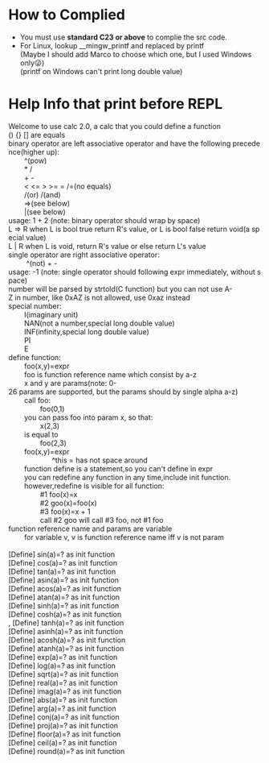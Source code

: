 # How to Complied
- You must use **standard C23 or above** to complie the src code.
- For Linux, lookup __mingw_printf and replaced by printf<br>
(Maybe I should add Marco to choose which one, but I used Windows only😜)<br>
(printf on Windows can't print long double value)
# Help Info that print before REPL
Welcome&nbsp;to&nbsp;use&nbsp;calc&nbsp;2.0,&nbsp;a&nbsp;calc&nbsp;that&nbsp;you&nbsp;could&nbsp;define&nbsp;a&nbsp;function<br>
()&nbsp;{}&nbsp;[]&nbsp;are&nbsp;equals<br>
binary&nbsp;operator&nbsp;are&nbsp;left&nbsp;associative&nbsp;operator&nbsp;and&nbsp;have&nbsp;the&nbsp;following&nbsp;precedence(higher&nbsp;up):<br>
&nbsp;&nbsp;&nbsp;&nbsp;&nbsp;&nbsp;&nbsp;&nbsp;^(pow)<br>
&nbsp;&nbsp;&nbsp;&nbsp;&nbsp;&nbsp;&nbsp;&nbsp;*&nbsp;/<br>
&nbsp;&nbsp;&nbsp;&nbsp;&nbsp;&nbsp;&nbsp;&nbsp;+&nbsp;-<br>
&nbsp;&nbsp;&nbsp;&nbsp;&nbsp;&nbsp;&nbsp;&nbsp;<&nbsp;<=&nbsp;>&nbsp;>=&nbsp;=&nbsp;/=(no&nbsp;equals)<br>
&nbsp;&nbsp;&nbsp;&nbsp;&nbsp;&nbsp;&nbsp;&nbsp;/(or)&nbsp;/(and)<br>
&nbsp;&nbsp;&nbsp;&nbsp;&nbsp;&nbsp;&nbsp;&nbsp;=>(see&nbsp;below)<br>
&nbsp;&nbsp;&nbsp;&nbsp;&nbsp;&nbsp;&nbsp;&nbsp;|(see&nbsp;below)<br>
usage:&nbsp;1&nbsp;+&nbsp;2&nbsp;(note:&nbsp;binary&nbsp;operator&nbsp;should&nbsp;wrap&nbsp;by&nbsp;space)<br>
L&nbsp;=>&nbsp;R&nbsp;when&nbsp;L&nbsp;is&nbsp;bool&nbsp;true&nbsp;return&nbsp;R's&nbsp;value,&nbsp;or&nbsp;L&nbsp;is&nbsp;bool&nbsp;false&nbsp;return&nbsp;void(a&nbsp;special&nbsp;value)<br>
L&nbsp;|&nbsp;R&nbsp;when&nbsp;L&nbsp;is&nbsp;void,&nbsp;return&nbsp;R's&nbsp;value&nbsp;or&nbsp;else&nbsp;return&nbsp;L's&nbsp;value<br>
single&nbsp;operator&nbsp;are&nbsp;right&nbsp;associative&nbsp;operator:<br>
&nbsp;&nbsp;&nbsp;&nbsp;&nbsp;&nbsp;&nbsp;&nbsp;&nbsp;^(not)&nbsp;+&nbsp;-<br>
usage:&nbsp;-1&nbsp;(note:&nbsp;single&nbsp;operator&nbsp;should&nbsp;following&nbsp;expr&nbsp;immediately,&nbsp;without&nbsp;space)<br>
number&nbsp;will&nbsp;be&nbsp;parsed&nbsp;by&nbsp;strtold(C&nbsp;function)&nbsp;but&nbsp;you&nbsp;can&nbsp;not&nbsp;use&nbsp;A-Z&nbsp;in&nbsp;number,&nbsp;like&nbsp;0xAZ&nbsp;is&nbsp;not&nbsp;allowed,&nbsp;use&nbsp;0xaz&nbsp;instead<br>
special&nbsp;number:<br>
&nbsp;&nbsp;&nbsp;&nbsp;&nbsp;&nbsp;&nbsp;&nbsp;I(imaginary&nbsp;unit)<br>
&nbsp;&nbsp;&nbsp;&nbsp;&nbsp;&nbsp;&nbsp;&nbsp;NAN(not&nbsp;a&nbsp;number,special&nbsp;long&nbsp;double&nbsp;value)<br>
&nbsp;&nbsp;&nbsp;&nbsp;&nbsp;&nbsp;&nbsp;&nbsp;INF(infinity,special&nbsp;long&nbsp;double&nbsp;value)<br>
&nbsp;&nbsp;&nbsp;&nbsp;&nbsp;&nbsp;&nbsp;&nbsp;PI<br>
&nbsp;&nbsp;&nbsp;&nbsp;&nbsp;&nbsp;&nbsp;&nbsp;E<br>
define&nbsp;function:<br>
&nbsp;&nbsp;&nbsp;&nbsp;&nbsp;&nbsp;&nbsp;&nbsp;foo(x,y)=expr<br>
&nbsp;&nbsp;&nbsp;&nbsp;&nbsp;&nbsp;&nbsp;&nbsp;foo&nbsp;is&nbsp;function&nbsp;reference&nbsp;name&nbsp;which&nbsp;consist&nbsp;by&nbsp;a-z<br>
&nbsp;&nbsp;&nbsp;&nbsp;&nbsp;&nbsp;&nbsp;&nbsp;x&nbsp;and&nbsp;y&nbsp;are&nbsp;params(note:&nbsp;0-26&nbsp;params&nbsp;are&nbsp;supported,&nbsp;but&nbsp;the&nbsp;params&nbsp;should&nbsp;by&nbsp;single&nbsp;alpha&nbsp;a-z)<br>
&nbsp;&nbsp;&nbsp;&nbsp;&nbsp;&nbsp;&nbsp;&nbsp;call&nbsp;foo:<br>
&nbsp;&nbsp;&nbsp;&nbsp;&nbsp;&nbsp;&nbsp;&nbsp;&nbsp;&nbsp;&nbsp;&nbsp;&nbsp;&nbsp;&nbsp;&nbsp;foo(0,1)<br>
&nbsp;&nbsp;&nbsp;&nbsp;&nbsp;&nbsp;&nbsp;&nbsp;you&nbsp;can&nbsp;pass&nbsp;foo&nbsp;into&nbsp;param&nbsp;x,&nbsp;so&nbsp;that:<br>
&nbsp;&nbsp;&nbsp;&nbsp;&nbsp;&nbsp;&nbsp;&nbsp;&nbsp;&nbsp;&nbsp;&nbsp;&nbsp;&nbsp;&nbsp;&nbsp;x(2,3)<br>
&nbsp;&nbsp;&nbsp;&nbsp;&nbsp;&nbsp;&nbsp;&nbsp;is&nbsp;equal&nbsp;to<br>
&nbsp;&nbsp;&nbsp;&nbsp;&nbsp;&nbsp;&nbsp;&nbsp;&nbsp;&nbsp;&nbsp;&nbsp;&nbsp;&nbsp;&nbsp;&nbsp;foo(2,3)<br>
&nbsp;&nbsp;&nbsp;&nbsp;&nbsp;&nbsp;&nbsp;&nbsp;foo(x,y)=expr<br>
&nbsp;&nbsp;&nbsp;&nbsp;&nbsp;&nbsp;&nbsp;&nbsp;&nbsp;&nbsp;&nbsp;&nbsp;&nbsp;&nbsp;&nbsp;&nbsp;&nbsp;&nbsp;&nbsp;&nbsp;&nbsp;&nbsp;^this&nbsp;=&nbsp;has&nbsp;not&nbsp;space&nbsp;around<br>
&nbsp;&nbsp;&nbsp;&nbsp;&nbsp;&nbsp;&nbsp;&nbsp;function&nbsp;define&nbsp;is&nbsp;a&nbsp;statement,so&nbsp;you&nbsp;can't&nbsp;define&nbsp;in&nbsp;expr<br>
&nbsp;&nbsp;&nbsp;&nbsp;&nbsp;&nbsp;&nbsp;&nbsp;you&nbsp;can&nbsp;redefine&nbsp;any&nbsp;function&nbsp;in&nbsp;any&nbsp;time,include&nbsp;init&nbsp;function.<br>
&nbsp;&nbsp;&nbsp;&nbsp;&nbsp;&nbsp;&nbsp;&nbsp;however,redefine&nbsp;is&nbsp;visible&nbsp;for&nbsp;all&nbsp;function:<br>
&nbsp;&nbsp;&nbsp;&nbsp;&nbsp;&nbsp;&nbsp;&nbsp;&nbsp;&nbsp;&nbsp;&nbsp;&nbsp;&nbsp;&nbsp;&nbsp;#1&nbsp;foo(x)=x<br>
&nbsp;&nbsp;&nbsp;&nbsp;&nbsp;&nbsp;&nbsp;&nbsp;&nbsp;&nbsp;&nbsp;&nbsp;&nbsp;&nbsp;&nbsp;&nbsp;#2&nbsp;goo(x)=foo(x)<br>
&nbsp;&nbsp;&nbsp;&nbsp;&nbsp;&nbsp;&nbsp;&nbsp;&nbsp;&nbsp;&nbsp;&nbsp;&nbsp;&nbsp;&nbsp;&nbsp;#3&nbsp;foo(x)=x&nbsp;+&nbsp;1<br>
&nbsp;&nbsp;&nbsp;&nbsp;&nbsp;&nbsp;&nbsp;&nbsp;&nbsp;&nbsp;&nbsp;&nbsp;&nbsp;&nbsp;&nbsp;&nbsp;call&nbsp;#2&nbsp;goo&nbsp;will&nbsp;call&nbsp;#3&nbsp;foo,&nbsp;not&nbsp;#1&nbsp;foo<br>
function&nbsp;reference&nbsp;name&nbsp;and&nbsp;params&nbsp;are&nbsp;variable<br>
&nbsp;&nbsp;&nbsp;&nbsp;&nbsp;&nbsp;&nbsp;&nbsp;for&nbsp;variable&nbsp;v,&nbsp;v&nbsp;is&nbsp;function&nbsp;reference&nbsp;name&nbsp;iff&nbsp;v&nbsp;is&nbsp;not&nbsp;param<br>
<br>
[Define]&nbsp;sin(a)=?&nbsp;as&nbsp;init&nbsp;function<br>
[Define]&nbsp;cos(a)=?&nbsp;as&nbsp;init&nbsp;function<br>
[Define]&nbsp;tan(a)=?&nbsp;as&nbsp;init&nbsp;function<br>
[Define]&nbsp;asin(a)=?&nbsp;as&nbsp;init&nbsp;function<br>
[Define]&nbsp;acos(a)=?&nbsp;as&nbsp;init&nbsp;function<br>
[Define]&nbsp;atan(a)=?&nbsp;as&nbsp;init&nbsp;function<br>
[Define]&nbsp;sinh(a)=?&nbsp;as&nbsp;init&nbsp;function<br>
[Define]&nbsp;cosh(a)=?&nbsp;as&nbsp;init&nbsp;function<br>,
[Define]&nbsp;tanh(a)=?&nbsp;as&nbsp;init&nbsp;function<br>
[Define]&nbsp;asinh(a)=?&nbsp;as&nbsp;init&nbsp;function<br>
[Define]&nbsp;acosh(a)=?&nbsp;as&nbsp;init&nbsp;function<br>
[Define]&nbsp;atanh(a)=?&nbsp;as&nbsp;init&nbsp;function<br>
[Define]&nbsp;exp(a)=?&nbsp;as&nbsp;init&nbsp;function<br>
[Define]&nbsp;log(a)=?&nbsp;as&nbsp;init&nbsp;function<br>
[Define]&nbsp;sqrt(a)=?&nbsp;as&nbsp;init&nbsp;function<br>
[Define]&nbsp;real(a)=?&nbsp;as&nbsp;init&nbsp;function<br>
[Define]&nbsp;imag(a)=?&nbsp;as&nbsp;init&nbsp;function<br>
[Define]&nbsp;abs(a)=?&nbsp;as&nbsp;init&nbsp;function<br>
[Define]&nbsp;arg(a)=?&nbsp;as&nbsp;init&nbsp;function<br>
[Define]&nbsp;conj(a)=?&nbsp;as&nbsp;init&nbsp;function<br>
[Define]&nbsp;proj(a)=?&nbsp;as&nbsp;init&nbsp;function<br>
[Define]&nbsp;floor(a)=?&nbsp;as&nbsp;init&nbsp;function<br>
[Define]&nbsp;ceil(a)=?&nbsp;as&nbsp;init&nbsp;function<br>
[Define]&nbsp;round(a)=?&nbsp;as&nbsp;init&nbsp;function
